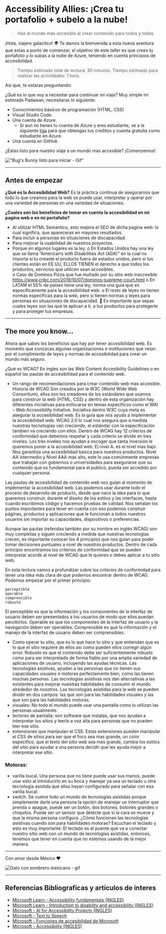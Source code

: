 # Accessibility Allies: ¡Crea tu portafolio + subelo a la nube!
> Haz el mundo más accesible al crear contenido para todos y todas.

¡Hola, viajero galactico! 🌍 Te damos la bienvenida a esta nueva aventura que estas a punto de comenzar, el objetivo de este taller es que crees tu portafolio y lo subas a la nube de Azure, teniendo en cuenta principios de accesibilidad.

> Tiempo estimado total de lectura: 30 minutos. 
> Tiempo estimado para realizar las actividades: 1 hora.

Asi que, te estaras preguntando:  

¿Qué es lo que voy a necesitar para continuar mi viaje? Muy simple mi estimadx Padawan, necesitaras lo siguiente:
- Conocimientos básicos de programación (HTML, CSS)
- Visual Studio Code.
- Una cuenta de Azure.
    - Si aun no tienes tu cuenta de Azure y eres estudiante, ve a la siguiente [liga](https://azure.microsoft.com/es-mx/free/students/) para que obtengas tus creditos y cuenta gratuita como estudiante en Azure. 
- Una cuenta en GitHub

¿Estas listo para nuestro viaje a un mundo mas accesible? ¡Comenzemos!

!["Bug's Bunny listo para iniciar - Gif"](https://media.giphy.com/media/QJvwBSGaoc4eI/giphy.gif)

---
## Antes de empezar
**¿Qué es la Accesibilidad Web?** Es la práctica continua de asegurarnos que todo lo que creamos para la web se puede usar, interpretar y operar por una variedad de personas en una variedad de situaciones.

**¿Cuales son los beneficios de tomar en cuenta la accesibilidad en mi pagina web o en mi portafolio?**
- Al utilizar HTML Semantico, esto mejora el SEO de dicha pagina web: lo cual significa, que apareceras en mayores resultados.
-	Para incluir a personas en situaciones de discapacidad.
-	Para mejorar la usabilidad de nuestros proyectos.
-	Porque en algunos lugares es la ley.
o	En Estados Unidos hay una ley que se llama “American’s with Disabilities Act (ADA)” en la cual no importa si tu creaste el producto fuera de estados unidos, pero si tus clientes están en EE.UU, ELLOS TIENEN el derecho a que todos los productos, servicios que utilicen sean accesibles.  
o	Caso de Dominos Pizza que fue multado por su sitio web inaccesible https://www.cnbc.com/2019/10/07/dominos-supreme-court.html
o	En LATAM el 55% de países tiene una ley, norma una guía que es específicamente para la accesibilidad web.
o	El resto de leyes no tienen normas especificas para la web, pero si tienen normas y leyes para personas en situaciones de discapacidad. 
	Es importante que sepas cuales leyes son las que te aplican a ti, a tus productos para protegerte y para proteger tus empresas. 
---
## The more you know... 
Ahora que sabes los beneficios que hay por tener accesibilidad web. Es momento que conozcas algunas organizaciones e instituciones que velan por el cumplimiento de leyes y normas de accesibilidad para crear un mundo más seguro.

¿Qué es WCAG?
En ingles son las Web  Content Accesibility Guidelines o en español las pautas de accesibilidad para el contenido web. 
-	Un rango de recomendaciones para crear contenido web mas accesible.
Historia de WCAG
Son creados por la W3C (World Wide Web Consortium), ellos son los creadores de los estándares que usamos para construir la web (HTML, CSS) y dentro de esta organización hay diferentes iniciativas para enfocarse en temas específicos como el WAI – Web Accessibility Initiative. Iniciativa dentro W3C cuya meta es asegurar la accesibilidad web. Es la guía que nos ayuda a implementar la accesibilidad web.
WCAG 2.0 lo cual nos asegura que a medida nuestras tecnologías van creciendo, el estándar con la especificación tambien va creciendo con ellos. Dentro de WCAG hay 12 criterios de conformidad que debemos respetar y cada criterio se divide en tres niveles. Los tres niveles nos ayudan a escoger que tanta inversión le queremos poner a la accesibilidad web.
El nivel A. es el nivel mas bajo. Nos garantiza una accesibilidad básica para nuestros productos.
Nivel AA intermedio y Nivel AAA mas alto, este lo usa comúnmente empresas que trabajan con gobiernos o universidades para asegurarse que su contenido que es fundamental para el publico, pueda ser accedido por cualquier persona.

Las pautas de accesibilidad de contenido web nos guían al momento de implementar la accesibilidad web. Las podemos usar durante todo el proceso de desarrollo de producto, desde que nace la idea para lo que queremos construir, durante el diseño de los estilos y las interfaces, hasta cuando escribimos código y hacemos pruebas de calidad. Nos señalan los puntos importantes para tener en cuenta con eso podemos construir páginas, productos y aplicaciones que le funcionan a todos nuestros usuarios sin importar su capacidades, dispositivos o preferencias.

Aunque las pautas (referidas también por su nombre en inglés WCAG) son muy completas y siguen creciendo a medida que nuestras tecnologías crecen, es importante conocer los 4 principios que nos guían para poder tomar decisiones puntuales a nivel de nuestros productos. Dentro de cada principio encontramos los criterios de conformidad que se pueden interpretar acorde al nivel de WCAG que le quieres o debes aplicar a tu sitio web. 

En esta lectura vamos a profundizar sobre los criterios de conformidad para tener una idea más clara de que podemos encontrar dentro de WCAG. Podemos empezar por el primer principio:

	perceptible
	operable
	comprensible
	robusto

El perceptible es que la información y los componentes de la interfaz de usuario deben ser presentados a los usuarios de modo que ellos puedan percibirlos.
Operable es que los componentes de la interfaz de usuario y la navegación deben ser operables.
Comprensible es que la información y el manejo de la interfaz de usuario deben ser comprensibles.
-	Como operar tu sitio, que es lo que hace tu sitio y que entiendan que es lo que el sitio requiere de ellos así como pueden ellos corregir algún error.
Robusto es que el contenido debe ser suficientemente robusto como para ser interpretado de forma fiable por una amplia variedad de aplicaciones de usuario, incluyendo las ayudas técnicas.
Las tecnologías asistivas, ayudan a las personas que no tienen sus capacidades visuales o motoras perfectamente bien, como las tienen muchas personas. Las tecnologías asistivas nos dan alternativas a las existentes para mejorar nuestras habilidades de consumir el mundo alrededor de nosotros.
Las tecnologías asistidas para la web se pueden dividir en dos campos: las que son para las habilidades visuales y las que son para las habilidades motoras. 
- visuales: No todo el mundo puede usar una pantalla como lo utilizan las personas usualmente.
-	lectores de pantalla: son software que instalas, que nos ayudan a interpretar los sitios y leerlo a voz alta para personas que no pueden leer ese sitio. 
-	extensiones que manipulan el CSS. Estas extensiones pueden manipular el CSS de sitios para ser que el foco sea mas grande, un color especifico, que el texto del sitio web sea mas grande, cambia los estilos del sitio para ayudar a una persona decidir que les ayuda mejor a interpretar ese sitio.

### Motoras:
-	varilla bucal. Una persona que no tiene puede usar sus manos, puede usar esto al introducirlo en su boca y manejar ya sea un teclado u otra tecnología asistida que ellos hayan configurado para señalar con esa varilla bucal.
-	switch. Se vuelve todo un mundo de tecnologías asistidas porque simplemente darle una persona la opción de manejar un interruptor que prenda o apague, puede ser un botón, dos botones, botones grandes o chiquitos. Puede ser un sensor que detecte que si la cara se mueve y que la misma persona configura. ¿Cómo funcionan las tecnologías asistivas cuando son para habilidades motoras? Escuchan el teclado y esto es muy importante: El teclado es el puente que va a conectar nuestro sitio web con un mundo de tecnologías asistidas, entonces, tenemos que tener en cuenta que no estemos usando de la mejor manera.


---

Con amor desde México  ♥️

![Gato con sombrero mexicano - gif](https://media.giphy.com/media/TN0kjxBsz3iXm/giphy.gif)

---
## Referencias Bibliograficas y articulos de interes
- [Microsoft Learn - Accessibility fundamentals (INGLES)](https://docs.microsoft.com/en-us/learn/paths/accessibility-fundamentals/)
- [Microsoft Learn - Introduction to disability and accessibility (INGLES)](https://docs.microsoft.com/en-us/learn/modules/intro-accessibility-disability/00-what-is-accessibility)
- [Microsoft - AI for Accessibility Projects (INGLES)](https://www.microsoft.com/en-us/ai/ai-for-accessibility-projects)
- [Microsoft - Text to Speech](https://azure.microsoft.com/es-mx/services/cognitive-services/text-to-speech/#overview)
- [Microsoft - Funciones de accesibilidad de Microsoft](https://www.microsoft.com/es-mx/accessibility/features?rtc=1&activetab=pivot_1:primaryr2)
- [Microsoft - Accessibility (INGLES)](https://www.microsoft.com/en-us/accessibility)